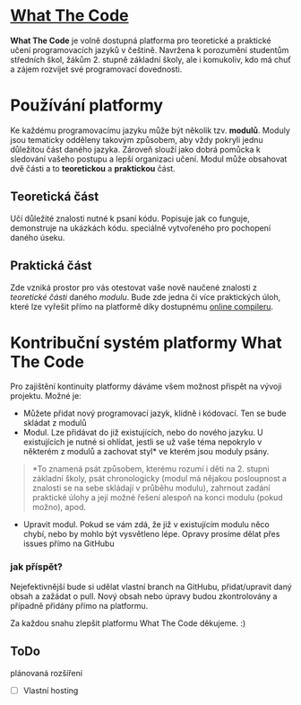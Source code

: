 # [What The Code](https://what-the-code-personal.vercel.app/)

**What The Code** je volně dostupná platforma pro teoretické a praktické učení programovacích jazyků v češtině. Navržena k porozumění studentům středních škol, žákům 2. stupně základní školy, ale i komukoliv, kdo má chuť a zájem rozvíjet své programovací dovednosti.

# Používání platformy

Ke každému programovacímu jazyku může být několik tzv. **modulů**. Moduly jsou tematicky odděleny takovým způsobem, aby vždy pokryli jednu důležitou část daného jazyka. Zároveň slouží jako dobrá pomůcka k sledování vašeho postupu a lepší organizaci učení. Modul může obsahovat dvě části a to **teoretickou** a **praktickou** část.

## Teoretická část

Učí důležité znalosti nutné k psaní kódu. Popisuje jak co funguje, demonstruje na ukázkách kódu. speciálně vytvořeného pro pochopení daného úseku.

## Praktická část

Zde vzniká prostor pro vás otestovat vaše nově naučené znalosti z *teoretické části* daného *modulu*. Bude zde jedna či více praktických úloh, které lze vyřešit přímo na platformě díky dostupnému  [online compileru](https://heysiddhi.medium.com/the-power-of-online-compilers-71dd2ec27f22).

# Kontribuční systém platformy What The Code

Pro zajištění kontinuity platformy dáváme všem možnost přispět na vývoji projektu. 
Možné je:

- Můžete přidat nový programovací jazyk, klidně i kódovací. Ten se bude skládat z modulů
- Modul. Lze přidávat do již existujících, nebo do nového jazyku. U existujících je nutné si ohlídat, jestli se už vaše téma nepokrylo v některém z modulů a zachovat styl* ve kterém jsou moduly psány.
>*To znamená psát způsobem, kterému rozumí i děti na 2. stupni základní školy, psát chronologicky (modul má nějakou posloupnost a znalosti se na sebe skládají v průběhu modulu), zahrnout zadání praktické úlohy a její možné řešení alespoň na konci modulu (pokud možno), apod.
- Upravit modul. Pokud se vám zdá, že již v existujícím modulu něco chybí, nebo by mohlo být vysvětleno lépe. Opravy prosíme dělat přes issues přímo na GitHubu
### jak příspět?

Nejefektivnější bude si udělat vlastní branch na GitHubu, přidat/upravit daný obsah a zažádat o pull. Nový obsah nebo úpravy budou zkontrolovány a případně přidány přímo na platformu.

Za každou snahu zlepšit platformu What The Code děkujeme. :)

## ToDo

plánovaná rozšíření

- [ ] Vlastní hosting

